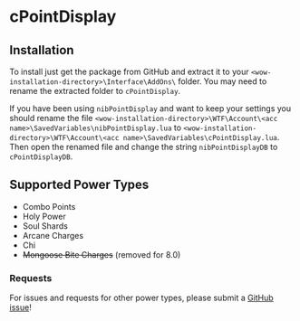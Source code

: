 # cPointDisplay

## Installation

To install just get the package from GitHub and extract it to your `<wow-installation-directory>\Interface\AddOns\` folder. You may need to rename the extracted folder to `cPointDisplay`.

If you have been using `nibPointDisplay` and want to keep your settings you should rename the file `<wow-installation-directory>\WTF\Account\<acc name>\SavedVariables\nibPointDisplay.lua` to `<wow-installation-directory>\WTF\Account\<acc name>\SavedVariables\cPointDisplay.lua`.
Then open the renamed file and change the string `nibPointDisplayDB` to `cPointDisplayDB`.

## Supported Power Types

- Combo Points
- Holy Power
- Soul Shards
- Arcane Charges
- Chi
- ~~Mongoose Bite Charges~~ (removed for 8.0)

### Requests

For issues and requests for other power types, please submit a [GitHub issue](https://github.com/ChronosSF/cPointDisplay/issues/new)!
